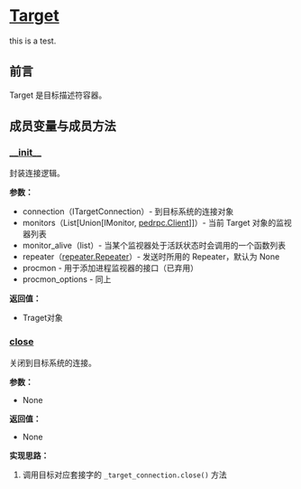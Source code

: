 # [Target](https://boofuzz.readthedocs.io/en/stable/_modules/boofuzz/sessions.html#Target)
this is a test.

## 前言

Target 是目标描述符容器。

## 成员变量与成员方法

### [\_\_init\_\_](https://boofuzz.readthedocs.io/en/stable/_modules/boofuzz/sessions.html#Target)

封装连接逻辑。

**参数：**

- connection（ITargetConnection）- 到目标系统的连接对象
- monitors（List[Union[IMonitor, [pedrpc.Client](https://boofuzz.readthedocs.io/en/stable/user/other-modules.html#boofuzz.monitors.pedrpc.Client)]]）- 当前 Target 对象的监视器列表
- monitor_alive（list）- 当某个监视器处于活跃状态时会调用的一个函数列表
- repeater（[repeater.Repeater](https://boofuzz.readthedocs.io/en/stable/source/Target.html#boofuzz.repeater.Repeater)）- 发送时所用的 Repeater，默认为 None
- procmon - 用于添加进程监视器的接口（已弃用）
- procmon_options - 同上

**返回值：**

- Traget对象

### [close](https://boofuzz.readthedocs.io/en/stable/_modules/boofuzz/sessions.html#Target.close)

关闭到目标系统的连接。

**参数：**

- None

**返回值：**

- None

**实现思路：**

1. 调用目标对应套接字的 `_target_connection.close()` 方法

